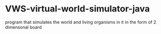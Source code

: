 # VWS-virtual-world-simulator-java
program that simulates the world and living organisms in it in the form of 2 dimensonal board
